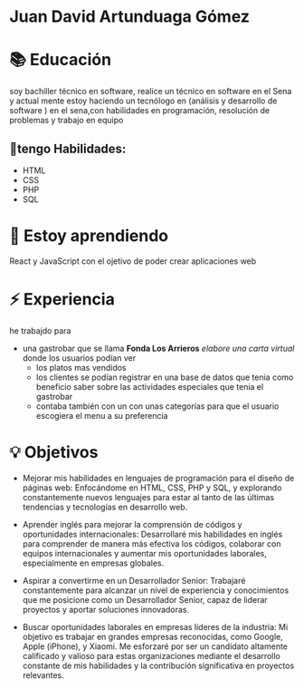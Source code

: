 # Juan David Artunduaga Gómez

# 📚 Educación
soy bachiller técnico en software, realice un técnico en software en el Sena  y actual mente estoy haciendo un tecnólogo en (análisis y desarrollo de software ) en el sena,con habilidades en programación, resolución de problemas y trabajo en equipo 

## 💪tengo Habilidades:
- HTML
- CSS
- PHP
- SQL

# 🌱 Estoy aprendiendo 
 React y JavaScript con el ojetivo de poder crear aplicaciones web 
 
 # ⚡ Experiencia
 he trabajdo para 
 - una gastrobar que se llama  **Fonda Los Arrieros**  _elabore una carta virtual_ donde los usuarios podían ver
    - los platos mas vendidos
    -  los clientes se podían registrar en una base de datos que tenia como beneficio saber sobre las actividades especiales que tenia el gastrobar
    -  contaba también con un con unas categorías para que el usuario escogiera el menu a su preferencia    

# 💡 Objetivos

- Mejorar mis habilidades en lenguajes de programación para el diseño de páginas web: Enfocándome en HTML, CSS, PHP y SQL, y explorando constantemente nuevos lenguajes para estar al tanto de las últimas tendencias y tecnologías en desarrollo web.

- Aprender inglés para mejorar la comprensión de códigos y oportunidades internacionales: Desarrollaré mis habilidades en inglés para comprender de manera más efectiva los códigos, colaborar con equipos internacionales y aumentar mis oportunidades laborales, especialmente en empresas globales.

- Aspirar a convertirme en un Desarrollador Senior: Trabajaré constantemente para alcanzar un nivel de experiencia y conocimientos que me posicione como un Desarrollador Senior, capaz de liderar proyectos y aportar soluciones innovadoras.

- Buscar oportunidades laborales en empresas líderes de la industria: Mi objetivo es trabajar en grandes empresas reconocidas, como Google, Apple (iPhone), y Xiaomi. Me esforzaré por ser un candidato altamente calificado y valioso para estas organizaciones mediante el desarrollo constante de mis habilidades y la contribución significativa en proyectos relevantes.

<!--
**Artunduaga14/Artunduaga14** is a ✨ _special_ ✨ repository because its `README.md` (this file) appears on your GitHub profile.

Here are some ideas to get you started:

- 🔭 I’m currently working on ...
- 🌱 I’m currently learning ...
- 👯 I’m looking to collaborate on ...
- 🤔 I’m looking for help with ...
- 💬 Ask me about ...
- 📫 How to reach me: ...
- 😄 Pronouns: ...
- ⚡ Fun fact: ...
-->
